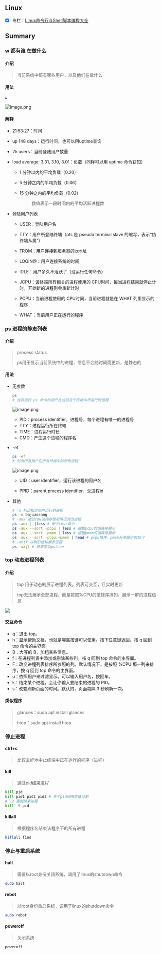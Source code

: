 ## Linux 

- [x] 专栏：[Linux命令行与Shell脚本编程大全](http://www.imooc.com/read/39)



## Summary

### w 都有谁 在做什么

#### 介绍

> 当前系统中都有哪些用户，以及他们在做什么

#### 用法

```bash
w
```

![image.png](https://i.loli.net/2020/03/17/lXcknud5TyjStQ6.png)

#### 解释

- 21:53:27：时间

- up 148 days：运行时间，也可以用uptime查询

- 25 users：当前登陆用户数量

- load average: 3.31, 3.10, 3.01：负载（同样可以用 uptime 命令获知）

  - 1 分钟以内的平均负载（0.20）

  - 5 分钟之内的平均负载（0.06）

  - 15 分钟之内的平均负载（0.02）

    > 数值表示一段时间内的平均活跃进程数

  

- 登陆用户列表

  - USER：登陆用户名

  - TTY：用户所登陆终端（pts 是 pseudo terminal slave 的缩写，表示“伪终端从属”）

  - FROM：用户连接到服务器的ip地址

  - LOGIN@：用户连接系统的时间

  - IDLE：用户多久不活跃了（没运行任何命令）

  - JCPU：该终端所有相关的进程使用的 CPU时间，每当进程结束就停止计时，开始新的进程则会重新计时

  - PCPU：当前进程使用的 CPU时间，当前进程就是在 WHAT 列里显示的程序

  - WHAT：当前用户正在运行的程序

    

### ps 进程的静态列表

#### 介绍

> process status 
>
> ps用于显示当前系统中的进程，信息不会随时间而更新，是静态的

#### 用法

- 无参数

  ```bash
  ps
  # 当前运行 ps 命令的用户在当前这个终端中所运行的进程
  ```

  ![image.png](https://i.loli.net/2020/03/17/cDqXQAgHflxPZkN.png)

  - PID：process identifier，进程号，每个进程有唯一的进程号
  - TTY：进程运行所在终端
  - TIME：进程运行时长
  - CMD：产生这个进程的程序名

- -ef

  ```bash
  ps -ef
  # 列出所有用户在所有终端中的所有进程
  ```

  ![image.png](https://i.loli.net/2020/03/17/GIdWJB7wEXu1lnp.png)

  - UID：user identifier，运行该进程的用户名

  - PPID：parent process identifier，父进程id

    

- 其他

  ```bash
  # -u 列出指定用户运行的进程
  ps -u bajiaosang
  # -aux 通过cpu及内存使用情况列出进程
  ps -aux | |less # 配合less命令
  ps -aux --sort -pcpu | less # 根据pcpu的值降序展示
  ps -aux --sort -pmem | less # 根据pmem的值降序展示
  ps -aux --sort -pcpu,+pmem | head # pcpu降序，pmem升序展示前10个
  # -axjf 以树形结构展示进程
  ps -axjf # 效果类似pstree
  ```

  

### top 动态进程列表

#### 介绍

> top 用于动态的展示进程列表，列表可交互，且实时更新
>
> top无法展示全部进程，而是按照%CPU的值降序排列，展示一屏的进程信息

![](https://i.loli.net/2020/03/17/HVOFQv3b5PUN294.png)

#### 交互命令

* q：退出 top。
* h：显示帮助文档，也就是哪些按键可以使用。按下任意键返回，按 q 回到 top 命令的主界面。
* B：大写的 B，加粗某些信息。
* f：在进程列表中添加或删除某些列。按 q 回到 top 命令的主界面。
* F：改变进程列表排序所参照的列。默认情况下，是按照 %CPU 那一列来排序，按 q 回到 top 命令的主界面。
* u：依照用户来过滤显示。可以输入用户名，按回车。
* k：结束某个进程。会让你输入要结束的进程的 PID。
* s：改变刷新页面的时间。默认的，页面每隔 3 秒刷新一次。

#### 类似程序

> glances：sudo apt install glances
>
> htop：sudo apt install htop



### 停止进程

#### ctrl+c

> 比较友好地中止终端中正在运行的程序（进程）

#### kill

> 通过pid结束进程

```bash
kill pid
kill pid1 pid2 pid3 # 多个pid间用空格分割
# -9 强制结束进程
kill -9 pid
```

#### killall

> 根据程序名结束该程序下的所有进程

```bash
killall find
```

### 停止与重启系统

#### halt

> 需要以root身份关闭系统，调用了linux的shutdown命令

```bash
sudo halt
```

#### rebot

> 以root身份重启系统，调用了linux的shutdown命令

```bash
sudo rebot
```

#### poweroff

> 关闭系统

```bash
poweroff
```

